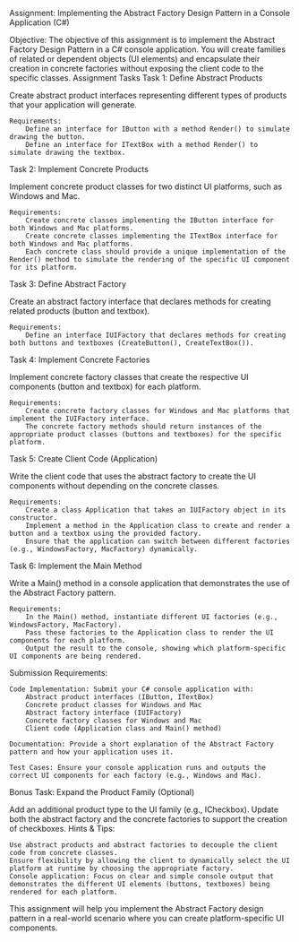 Assignment: Implementing the Abstract Factory Design Pattern in a Console Application (C#)

Objective:
The objective of this assignment is to implement the Abstract Factory Design Pattern in a C# console application. You will create families of related or dependent objects (UI elements) and encapsulate their creation in concrete factories without exposing the client code to the specific classes.
Assignment Tasks
Task 1: Define Abstract Products

Create abstract product interfaces representing different types of products that your application will generate.

    Requirements:
        Define an interface for IButton with a method Render() to simulate drawing the button.
        Define an interface for ITextBox with a method Render() to simulate drawing the textbox.

Task 2: Implement Concrete Products

Implement concrete product classes for two distinct UI platforms, such as Windows and Mac.

    Requirements:
        Create concrete classes implementing the IButton interface for both Windows and Mac platforms.
        Create concrete classes implementing the ITextBox interface for both Windows and Mac platforms.
        Each concrete class should provide a unique implementation of the Render() method to simulate the rendering of the specific UI component for its platform.

Task 3: Define Abstract Factory

Create an abstract factory interface that declares methods for creating related products (button and textbox).

    Requirements:
        Define an interface IUIFactory that declares methods for creating both buttons and textboxes (CreateButton(), CreateTextBox()).

Task 4: Implement Concrete Factories

Implement concrete factory classes that create the respective UI components (button and textbox) for each platform.

    Requirements:
        Create concrete factory classes for Windows and Mac platforms that implement the IUIFactory interface.
        The concrete factory methods should return instances of the appropriate product classes (buttons and textboxes) for the specific platform.

Task 5: Create Client Code (Application)

Write the client code that uses the abstract factory to create the UI components without depending on the concrete classes.

    Requirements:
        Create a class Application that takes an IUIFactory object in its constructor.
        Implement a method in the Application class to create and render a button and a textbox using the provided factory.
        Ensure that the application can switch between different factories (e.g., WindowsFactory, MacFactory) dynamically.

Task 6: Implement the Main Method

Write a Main() method in a console application that demonstrates the use of the Abstract Factory pattern.

    Requirements:
        In the Main() method, instantiate different UI factories (e.g., WindowsFactory, MacFactory).
        Pass these factories to the Application class to render the UI components for each platform.
        Output the result to the console, showing which platform-specific UI components are being rendered.

Submission Requirements:

    Code Implementation: Submit your C# console application with:
        Abstract product interfaces (IButton, ITextBox)
        Concrete product classes for Windows and Mac
        Abstract factory interface (IUIFactory)
        Concrete factory classes for Windows and Mac
        Client code (Application class and Main() method)

    Documentation: Provide a short explanation of the Abstract Factory pattern and how your application uses it.

    Test Cases: Ensure your console application runs and outputs the correct UI components for each factory (e.g., Windows and Mac).

Bonus Task: Expand the Product Family (Optional)

Add an additional product type to the UI family (e.g., ICheckbox). Update both the abstract factory and the concrete factories to support the creation of checkboxes.
Hints & Tips:

    Use abstract products and abstract factories to decouple the client code from concrete classes.
    Ensure flexibility by allowing the client to dynamically select the UI platform at runtime by choosing the appropriate factory.
    Console application: Focus on clear and simple console output that demonstrates the different UI elements (buttons, textboxes) being rendered for each platform.

This assignment will help you implement the Abstract Factory design pattern in a real-world scenario where you can create platform-specific UI components.
